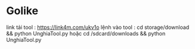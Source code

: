 # Golike
link tải tool : https://link4m.com/ukv1o
lệnh vào tool : cd storage/download && python UnghiaTool.py   hoặc   cd /sdcard/downloads && python UnghiaTool.py
